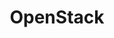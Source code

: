 ---
image:
  featured: 'true'
  path: /assets/images/projects/open-stack.png
permalink: /engineering/projects/openstack/
project_link_name: openstack
project_maintainers: ''
project_stats: 'true'
project_url: ''
title: OpenStack
---
